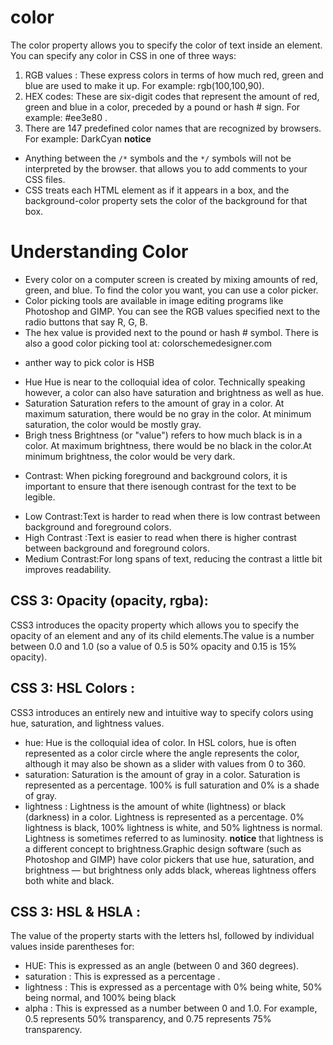 # color 
The color property allows you to specify the color of text inside an element. 
You can specify any color in CSS in one of three ways:
1. RGB values :
These express colors in terms of how much red, green and blue are used to make it up. For example: rgb(100,100,90).
2. HEX codes:
These are six-digit codes that represent the amount of red, green and blue in a color, preceded by a pound or hash # sign. For example: #ee3e80 .
3. There are 147 predefined color names that are recognized by browsers. For example: DarkCyan
**notice** 
* Anything between the `/*` symbols and the `*/` symbols will not be interpreted by the browser. that allows you to add comments to your CSS files.
* CSS treats each HTML element as if it appears in a box, and the background-color property sets the color of the background for that box.
# Understanding Color
- Every color on a computer screen is created by mixing amounts of red,
green, and blue. To find the color you want, you can use a color picker.
- Color picking tools are available in image editing programs like Photoshop and GIMP. You can see the RGB values specified next to the radio buttons that
say R, G, B.
- The hex value is provided next to the pound or hash # symbol. There is also a
good color picking tool at: colorschemedesigner.com
* anther way to pick color is HSB
- Hue
Hue is near to the colloquial idea of color. Technically speaking however, a color can also have saturation and brightness as well as hue.
- Saturation
Saturation refers to the amount of gray in a color. At maximum saturation, there would be no gray in the color. At minimum saturation, the color would be mostly gray.
- Brigh tness
Brightness (or "value") refers to how much black is in a color. At maximum brightness, there would be no black in the color.At minimum brightness, the color would be very dark.
* Contrast:
When picking foreground and background colors, it is important to ensure that there isenough contrast for the text to be legible.
- Low Contrast:Text is harder to read when there is low contrast between background and foreground colors.
- High Contrast :Text is easier to read when there is higher contrast between background and foreground colors.
- Medium Contrast:For long spans of text, reducing the contrast a little bit improves readability.
## CSS 3: Opacity (opacity, rgba):
CSS3 introduces the opacity property which allows you to specify the opacity of an element and any of its child elements.The value is a number between 0.0 and 1.0 (so a value of 0.5 is 50% opacity and 0.15 is 15% opacity).
## CSS 3: HSL Colors :
CSS3 introduces an entirely new and intuitive way to specify colors using hue, saturation, and lightness values.
- hue: 
Hue is the colloquial idea of color. In HSL colors, hue is often represented as a color circle where the angle represents the color, although it may also be shown as a slider with values from 0 to 360.
- saturation:
Saturation is the amount of gray in a color. Saturation is represented as a percentage. 100% is full saturation and 0% is a shade of gray.
- lightness :
Lightness is the amount of white (lightness) or black (darkness) in a color. Lightness is represented as a percentage. 0% lightness is black, 100% lightness is white, and 50% lightness is normal. Lightness is sometimes referred to as luminosity.
**notice** that lightness is a different concept to brightness.Graphic design software (such as Photoshop and GIMP) have color pickers that use hue, saturation, and brightness — but brightness only adds black, whereas lightness offers both white and black.
## CSS 3: HSL & HSLA :
The value of the property starts with the letters hsl, followed by individual values inside parentheses for:
- HUE: 
This is expressed as an angle (between 0 and 360 degrees).
- saturation :
This is expressed as a percentage .
- lightness :
This is expressed as a percentage with 0% being white, 50% being normal, and 100% being black
- alpha :
This is expressed as a number between 0 and 1.0. For example, 0.5 represents 50% transparency, and 0.75 represents 75% transparency.
